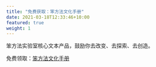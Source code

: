 ```yaml
---
title: "免费获取：笨方法文化手册"
date: 2021-03-18T12:33:46+10:00
featured: true
weight: 1
---
```


笨方法实验室核心文本产品，鼓励你去改变、去探索、去创造。

免费领取：[笨方法文化手册](https://www.yuque.com/hardwaylab/book)